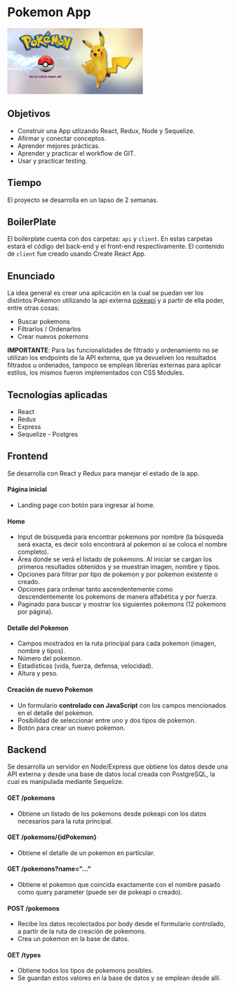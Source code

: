 # Pokemon App

<p align="left">
  <img height="150" src="./PokemonApp.png" />
</p>

## Objetivos

- Construir una App utlizando React, Redux, Node y Sequelize.
- Afirmar y conectar conceptos.
- Aprender mejores prácticas.
- Aprender y practicar el workflow de GIT.
- Usar y practicar testing.

## Tiempo

El proyecto se desarrolla en un lapso de 2 semanas.

## BoilerPlate

El boilerplate cuenta con dos carpetas: `api` y `client`. En estas carpetas estará el código del back-end y el front-end respectivamente.
El contenido de `client` fue creado usando Create React App.

## Enunciado

La idea general es crear una aplicación en la cual se puedan ver los distintos Pokemon utilizando la api externa [pokeapi](https://pokeapi.co/) y a partir de ella poder, entre otras cosas:

  - Buscar pokemons
  - Filtrarlos / Ordenarlos
  - Crear nuevos pokemons

__IMPORTANTE__: Para las funcionalidades de filtrado y ordenamiento no se utilizan los endpoints de la API externa, que ya devuelven los resultados filtrados u ordenados, tampoco se emplean librerías externas para aplicar estilos, los mismos fueron implementados con CSS Modules.

## Tecnologías aplicadas

- React
- Redux
- Express
- Sequelize - Postgres

## Frontend

Se desarrolla con React y Redux para manejar el estado de la app.

#### Página inicial
- Landing page con botón para ingresar al home.
#### Home
- Input de búsqueda para encontrar pokemons por nombre (la búsqueda será exacta, es decir solo encontrará al pokemon si se coloca el nombre completo).
- Área donde se verá el listado de pokemons. Al iniciar se cargan los primeros resultados obtenidos y se muestran imagen, nombre y tipos.
- Opciones para filtrar por tipo de pokemon y por pokemon existente o creado.
- Opciones para ordenar tanto ascendentemente como descendentemente los pokemons de manera alfabética y por fuerza.
- Paginado para buscar y mostrar los siguientes pokemons (12 pokemons por página).
#### Detalle del Pokemon
- Campos mostrados en la ruta principal para cada pokemon (imagen, nombre y tipos).
- Número del pokemon.
- Estadísticas (vida, fuerza, defensa, velocidad).
- Altura y peso.
#### Creación de nuevo Pokemon
- Un formulario __controlado con JavaScript__ con los campos mencionados en el detalle del pokemon.
- Posibilidad de seleccionar entre uno y dos tipos de pokemon.
- Botón para crear un nuevo pokemon.

## Backend

Se desarrolla un servidor en Node/Express que obtiene los datos desde una API externa y desde una base de datos local creada con PostgreSQL, la cual es manipulada mediante Sequelize.

#### GET /pokemons
  - Obtiene un listado de los pokemons desde pokeapi con los datos necesarios para la ruta principal.
#### GET /pokemons/{idPokemon}
  - Obtiene el detalle de un pokemon en particular.
#### GET /pokemons?name="..."
  - Obtiene el pokemon que coincida exactamente con el nombre pasado como query parameter (puede ser de pokeapi o creado).
#### POST /pokemons
  - Recibe los datos recolectados por body desde el formulario controlado, a partir de la ruta de creación de pokemons.
  - Crea un pokemon en la base de datos.
#### GET /types
  - Obtiene todos los tipos de pokemons posibles.
  - Se guardan estos valores en la base de datos y se emplean desde allí.
